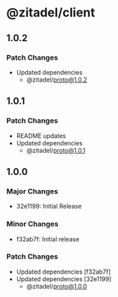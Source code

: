 # @zitadel/client

## 1.0.2

### Patch Changes

- Updated dependencies
  - @zitadel/proto@1.0.2

## 1.0.1

### Patch Changes

- README updates
- Updated dependencies
  - @zitadel/proto@1.0.1

## 1.0.0

### Major Changes

- 32e1199: Initial Release

### Minor Changes

- f32ab7f: Initial release

### Patch Changes

- Updated dependencies [f32ab7f]
- Updated dependencies [32e1199]
  - @zitadel/proto@1.0.0
